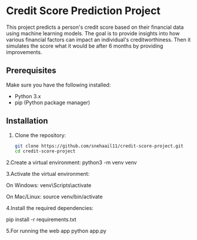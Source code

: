 # Credit Score Prediction Project

This project predicts a person's credit score based on their financial data using machine learning models. The goal is to provide insights into how various financial factors can impact an individual's creditworthiness. Then it simulates the score what it would be after 6 months by providing improvements.

## Prerequisites

Make sure you have the following installed:
- Python 3.x
- pip (Python package manager)

## Installation

1. Clone the repository:
   ```bash
   git clone https://github.com/snehaail11/credit-score-project.git
   cd credit-score-project
2.Create a virtual environment:
   python3 -m venv venv

3.Activate the virtual environment:

 On Windows:
   venv\Scripts\activate
   
 On Mac/Linux:
   source venv/bin/activate

4.Install the required dependencies:

   pip install -r requirements.txt

5.For running the web app
   python app.py 
